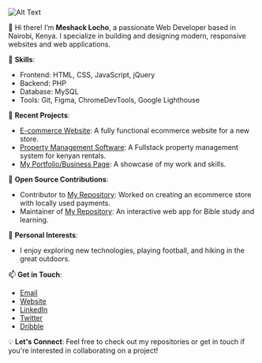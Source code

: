 ![Alt Text](https://github.com/Meshack-Locho/Meshack-Locho/blob/main/gif2-unscreen.gif)

👋 Hi there! I’m **Meshack Locho**, a passionate Web Developer based in Nairobi, Kenya. I specialize in building and designing modern, responsive websites and web applications. 

🔧 **Skills**:
- Frontend: HTML, CSS, JavaScript, jQuery
- Backend: PHP
- Database: MySQL
- Tools: Git, Figma, ChromeDevTools, Google Lighthouse

🚀 **Recent Projects**:
- [E-commerce Website](https://afribeauty.co.ke): A fully functional ecommerce website for a new store.
- [Property Management Software](https://njiwahub.com): A Fullstack property management system for kenyan rentals.
- [My Portfolio/Business Page](https://devuretechnologies.com/): A showcase of my work and skills.

🌱 **Open Source Contributions**:
- Contributor to [My Repository](https://github.com/Meshack-Locho/E-commerce-Store-With-Paypal-and-MPESA-STK-Push-Payment): Worked on creating an ecommerce store with locally used payments.
- Maintainer of [My Repository](https://github.com/Meshack-Locho/Bible-quiz-and-livechat-app): An interactive web app for Bible study and learning.

🎨 **Personal Interests**:
- I enjoy exploring new technologies, playing football, and hiking in the great outdoors.

📫 **Get in Touch**:
- [Email](mailto:meshacklocho@meshacklocho.co.ke)
- [Website](https://meshacklocho.co.ke)
- [LinkedIn](https://www.linkedin.com/in/meshack-locho-41260b239/)
- [Twitter](https://x.com/MeshDev61001)
- [Dribble](https://dribbble.com/Meshack_Locho)
  

💡 **Let's Connect**:
Feel free to check out my repositories or get in touch if you're interested in collaborating on a project!

